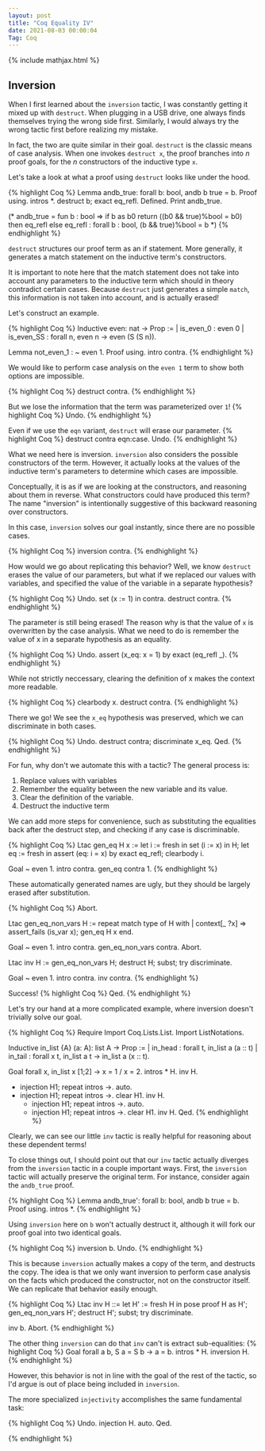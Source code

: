 ```yaml
---
layout: post
title: "Coq Equality IV"
date: 2021-08-03 00:00:04
Tag: Coq
---
```


{% include mathjax.html %}

<!-- Click [here](/assets/coq/Inversion.v) for the corresponding Coq file. -->

## Inversion

 When I first learned about the `inversion` tactic, I was constantly getting it 
   mixed up with `destruct`. When plugging in a USB drive, one always finds themselves 
   trying the wrong side first. Similarly, I would always try the wrong tactic first
   before realizing my mistake.

   In fact, the two are quite similar in their goal. `destruct` is the classic means 
   of case analysis. When one invokes `destruct x`, the proof branches into $n$ proof 
   goals, for the $n$ constructors of the inductive type `x`.

   Let's take a look at what a proof using `destruct` looks like under the hood.
 
{% highlight Coq %}
Lemma andb_true: forall b: bool, andb b true = b.
Proof using.
  intros *.
  destruct b; exact eq_refl.
Defined.
Print andb_true.

(* andb_true = 
   fun b : bool =>
   if b as b0 return ((b0 && true)%bool = b0) then eq_refl else eq_refl
	    : forall b : bool, (b && true)%bool = b
 *)
{% endhighlight %}


 `destruct` structures our proof term as an if statement. More generally, it 
   generates a match statement on the inductive term's constructors.

   It is important to note here that the match statement does not take into account 
   any parameters to the inductive term which should in theory contradict certain 
   cases. Because `destruct` just generates a simple `match`, this information is 
   not taken into account, and is actually erased!

   Let's construct an example.
 

{% highlight Coq %}
Inductive even: nat -> Prop :=
  | is_even_0  : even 0
  | is_even_SS : forall n, even n -> even (S (S n)).

Lemma not_even_1 : ~ even 1.
Proof using.
  intro contra.
{% endhighlight %}


 We would like to perform case analysis on the `even 1` term to show both options
   are impossible.
 
{% highlight Coq %}
  destruct contra.
{% endhighlight %}


 But we lose the information that the term was parameterized over `1`! 
{% highlight Coq %}
  Undo.
{% endhighlight %}


 Even if we use the `eqn` variant, `destruct` will erase our parameter. 
{% highlight Coq %}
  destruct contra eqn:case.
  Undo.
{% endhighlight %}


 What we need here is inversion. `inversion` also considers the possible constructors 
   of the term. However, it actually looks at the values of the inductive term's 
   parameters to determine which cases are impossible.

   Conceptually, it is as if we are looking at the constructors, and reasoning about 
   them in reverse. What constructors could have produced this term? The name
   "inversion" is intentionally suggestive of this backward reasoning over constructors.

   In this case, `inversion` solves our goal instantly, since there are no possible 
   cases.
 
{% highlight Coq %}
  inversion contra.
{% endhighlight %}


 How would we go about replicating this behavior? Well, we know `destruct` erases 
   the value of our parameters, but what if we replaced our values with variables, 
   and specified the value of the variable in a separate hypothesis?
 
{% highlight Coq %}
  Undo.
  set (x := 1) in contra.
  destruct contra.
{% endhighlight %}


 The parameter is still being erased! The reason why is that the value of `x` is 
   overwritten by the case analysis. What we need to do is remember the value of x 
   in a separate hypothesis as an equality.
 
{% highlight Coq %}
  Undo.
  assert (x_eq: x = 1) by exact (eq_refl _).
{% endhighlight %}


 While not strictly neccessary, clearing the definition of x makes the context
   more readable.
 
{% highlight Coq %}
  clearbody x.
  destruct contra.
{% endhighlight %}


 There we go! We see the `x_eq` hypothesis was preserved, which we can discriminate 
   in both cases.
 
{% highlight Coq %}
  Undo.
  destruct contra; discriminate x_eq.
Qed.
{% endhighlight %}


 For fun, why don't we automate this with a tactic? The general process is:
   1. Replace values with variables
   2. Remember the equality between the new variable and its value.
   3. Clear the definition of the variable.
   4. Destruct the inductive term

   We can add more steps for convenience, such as substituting the equalities 
   back after the destruct step, and checking if any case is discriminable.
 

{% highlight Coq %}
Ltac gen_eq H x := 
  let i := fresh in 
  set (i := x) in H;
  let eq := fresh in 
  assert (eq: i = x) by exact eq_refl;
  clearbody i.

Goal ~ even 1.
  intro contra.
  gen_eq contra 1.
{% endhighlight %}


 These automatically generated names are ugly, but they should be largely erased 
   after substitution.

{% highlight Coq %}
Abort.

Ltac gen_eq_non_vars H := 
  repeat match type of H with 
  | context[_ ?x] =>
      assert_fails (is_var x);
      gen_eq H x
  end.

Goal ~ even 1.
  intro contra.
  gen_eq_non_vars contra.
Abort.

Ltac inv H :=
  gen_eq_non_vars H;
  destruct H;
  subst;
  try discriminate.

Goal ~ even 1.
  intro contra.
  inv contra.
{% endhighlight %}

 Success! 
{% highlight Coq %}
Qed.
{% endhighlight %}


 Let's try our hand at a more complicated example, where inversion doesn't trivially 
   solve our goal.
 
{% highlight Coq %}
Require Import Coq.Lists.List.
Import ListNotations.

Inductive in_list {A} (a: A): list A -> Prop :=
  | in_head : forall t,
      in_list a (a :: t)
  | in_tail : forall x t,
      in_list a t ->
      in_list a (x :: t).

Goal forall x, in_list x [1;2] -> x = 1 \/ x = 2.
  intros * H.
  inv H.
  - injection H1; repeat intros ->.
    auto.
  - injection H1; repeat intros ->.
    clear H1.
    inv H.
    + injection H1; repeat intros ->. 
      auto.
    + injection H1; repeat intros ->.
      clear H1.
      inv H.
Qed.
{% endhighlight %}


 Clearly, we can see our little `inv` tactic is really helpful for reasoning about 
   these dependent terms!

   To close things out, I should point out that our `inv` tactic actually diverges from 
   the `inversion` tactic in a couple important ways. First, the `inversion` tactic
   will actually preserve the original term. For instance, consider again the 
   `andb_true` proof.
 

{% highlight Coq %}
Lemma andb_true': forall b: bool, andb b true = b.
Proof using.
  intros *.
{% endhighlight %}


 Using `inversion` here on `b` won't actually destruct it, although it will fork
   our proof goal into two identical goals.
 
{% highlight Coq %}
  inversion b.
  Undo.
{% endhighlight %}


 This is because `inversion` actually makes a copy of the term, and destructs the 
   copy. The idea is that we only want inversion to perform case analysis on the facts 
   which produced the constructor, not on the constructor itself. We can replicate that
   behavior easily enough.
 
{% highlight Coq %}
Ltac inv H ::=
  let H' := fresh H in
  pose proof H as H';
  gen_eq_non_vars H';
  destruct H';
  subst;
  try discriminate.

  inv b.
Abort.
{% endhighlight %}


 The other thing `inversion` can do that `inv` can't is extract sub-equalities: 
{% highlight Coq %}
Goal forall a b, S a = S b -> a = b.
  intros * H.
  inversion H.
{% endhighlight %}


 However, this behavior is not in line with the goal of the rest of the tactic,
   so I'd argue is out of place being included in `inversion`.

   The more specialized `injectivity` accomplishes the same fundamental task:
 
{% highlight Coq %}
  Undo.
  injection H.
  auto.
Qed.

{% endhighlight %}

